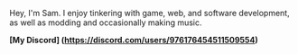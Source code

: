Hey, I'm Sam. I enjoy tinkering with game, web, and software development, as well as modding and occasionally making music.

**[My Discord] (https://discord.com/users/976176454511509554)**
